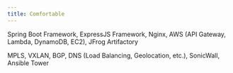 ```yaml
---
title: Comfortable
---
```


Spring Boot Framework, ExpressJS Framework, Nginx, AWS (API Gateway, Lambda, DynamoDB, EC2), JFrog Artifactory

MPLS, VXLAN, BGP, DNS (Load Balancing, Geolocation, etc.), SonicWall, Ansible Tower
